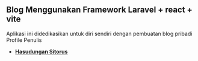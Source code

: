 
## Blog Menggunakan Framework Laravel + react + vite

Aplikasi ini didedikasikan untuk diri sendiri dengan pembuatan blog pribadi 
Profile Penulis
- **[Hasudungan Sitorus](https://twitter.com/jung_doeng/)**

